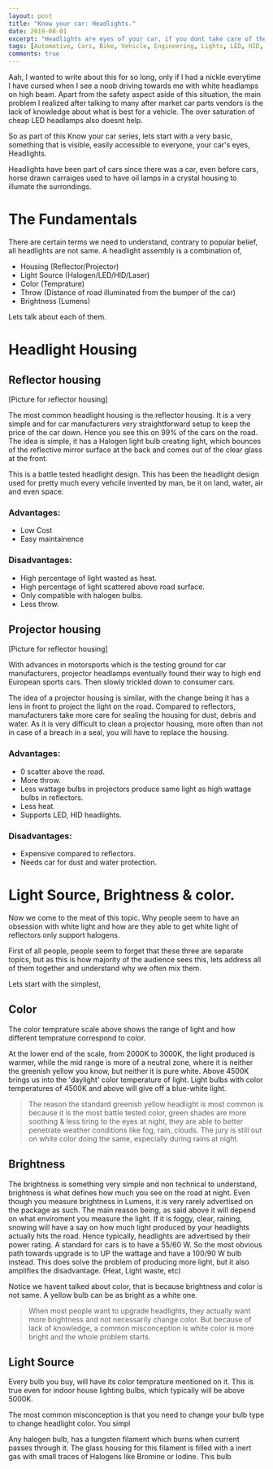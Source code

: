```yaml
---
layout: post
title: "Know your car: Headlights."
date: 2019-08-01
excerpt: "Headlights are eyes of your car, if you dont take care of them you are blind during night. This post will help you to understand your car's headlight assembly and what are some of the DIY ways to upgrade headlights, in a budget but more importantly safe way."
tags: [Automotive, Cars, Bike, Vehicle, Engineering, Lights, LED, HID, Car Care, DIY]
comments: true
---
```


Aah, I wanted to write about this for so long, only if I had a nickle everytime I have cursed when I see a noob driving towards me with white headlamps on high beam. Apart from the safety aspect aside of this situation, the main problem I realized after talking to many after market car parts vendors is the lack of knowledge about what is best for a vehicle. The over saturation of cheap LED headlamps also doesnt help.

So as part of this Know your car series, lets start with a very basic, something that is visible, easily accessible to everyone, your car's eyes, Headlights.

Headlights have been part of cars since there was a car, even before cars, horse drawn carraiges used to have oil lamps in a crystal housing to illumate the surrondings.

# The Fundamentals

There are certain terms we need to understand, contrary to popular belief, all headlights are not same. A headlight assembly is a combination of,
- Housing (Reflector/Projector)
- Light Source (Halogen/LED/HID/Laser)
- Color (Temprature)
- Throw (Distance of road illuminated from the bumper of the car)
- Brightness (Lumens)

Lets talk about each of them.

# Headlight Housing

## Reflector housing
[Picture for reflector housing]

The most common headlight housing is the reflector housing. It is a very simple and for car manufacturers very straightforward setup to keep the price of the car down. Hence you see this on 99% of the cars on the road. The idea is simple, it has a Halogen light bulb creating light, which bounces of the reflective mirror surface at the back and comes out of the clear glass at the front.

This is a battle tested headlight design. This has been the headlight design used for pretty much every vehcile invented by man, be it on land, water, air and even space.

### Advantages:
- Low Cost
- Easy maintainence

### Disadvantages:
- High percentage of light wasted as heat.
- High percentage of light scattered above road surface.
- Only compatible with halogen bulbs.
- Less throw.


## Projector housing
[Picture for reflector housing]

With advances in motorsports which is the testing ground for car manufacturers, projector headlamps eventually found their way to high end European sports cars. Then slowly trickled down to consumer cars.

The idea of a projector housing is similar, with the change being it has a lens in front to project the light on the road. Compared to reflectors, manufacturers take more care for sealing the housing for dust, debris and water. As it is very difficult to clean a projector housing, more often than not in case of a breach in a seal, you will have to replace the housing.

### Advantages:
- 0 scatter above the road.
- More throw.
- Less wattage bulbs in projectors produce same light as high wattage bulbs in reflectors.
- Less heat.
- Supports LED, HID headlights.

### Disadvantages:
- Expensive compared to reflectors.
- Needs car for dust and water protection.

# Light Source, Brightness & color.

Now we come to the meat of this topic. Why people seem to have an obsession with white light and how are they able to get white light of reflectors only support halogens.

First of all people, people seem to forget that these three are separate topics, but as this is how majority of the audience sees this, lets address all of them together and understand why we often mix them.

Lets start with the simplest,

## Color

The color temprature scale above shows the range of light and how different temprature correspond to color.

At the lower end of the scale, from 2000K to 3000K, the light produced is warmer, while the mid range is more of a neutral zone, where it is neither the greenish yellow you know, but neither it is pure white. Above 4500K brings us into the 'daylight' color temperature of light. Light bulbs with color temperatures of 4500K and above will give off a blue-white light.

> The reason the standard greenish yellow headlight is most common is because it is the most battle tested color, green shades are more soothing & less tiring to the eyes at night, they are able to better penetrate weather conditions like fog, rain, clouds. The jury is still out on white color doing the same, especially during rains at night.

## Brightness

The brightness is something very simple and non technical to understand, brightness is what defines how much you see on the road at night. Even though you measure brightness in Lumens, it is very rarely advertised on the package as such. The main reason being, as said above it will depend on what enviroment you measure the light. If it is foggy, clear, raining, snowing will have a say on how much light produced by your headlights actually hits the road. Hence typically, headlights are advertised by their power rating. A standard for cars is to have a 55/60 W. So the most obvious path towards upgrade is to UP the wattage and have a 100/90 W bulb instead. This does solve the problem of producing more light, but it also amplifies the disadvantage. (Heat, Light waste, etc)

Notice we havent talked about color, that is because brightness and color is not same. A yellow bulb can be as bright as a white one.

> When most people want to upgrade headlights, they actually want more brightness and not necessarily change color. But because of lack of knowledge, a common misconception is white color is more bright and the whole problem starts.

## Light Source

Every bulb you buy, will have its color temprature mentioned on it. This is true even for indoor house lighting bulbs, which typically will be above 5000K.

The most common misconception is that you need to change your bulb type to change headlight color. You simpl



Any halogen bulb, has a tungsten filament which burns when current passes through it. The glass housing for this filament is filled with a inert gas with small traces of Halogens like Bromine or Iodine. This bulb
